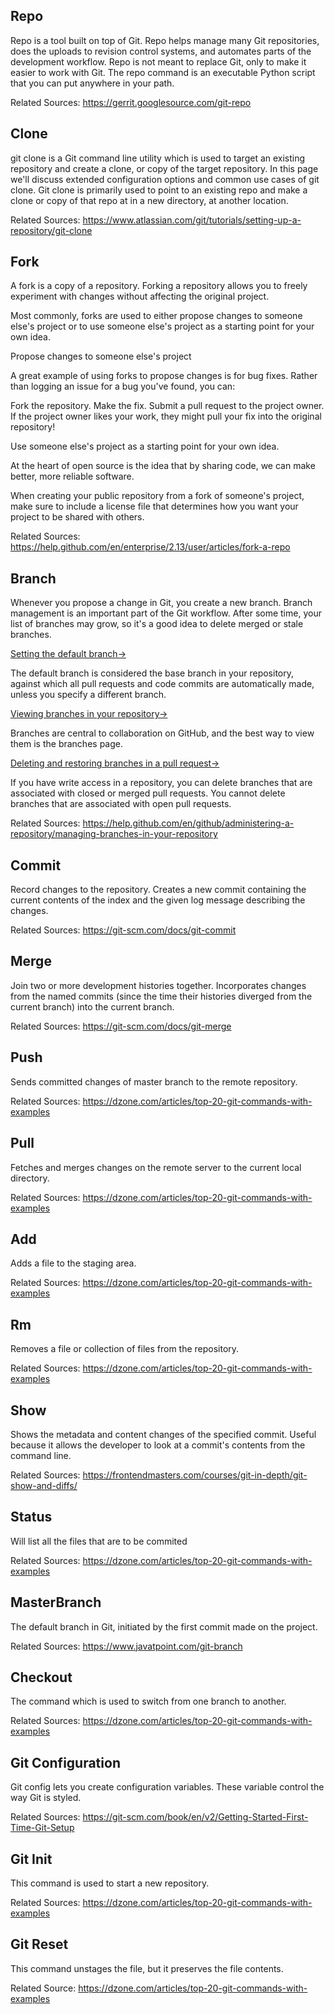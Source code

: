 
## Repo
Repo is a tool built on top of Git. Repo helps manage many Git repositories, does the uploads to revision control systems, and automates parts of the development workflow. Repo is not meant to replace Git, only to make it easier to work with Git. The repo command is an executable Python script that you can put anywhere in your path.

Related Sources:
https://gerrit.googlesource.com/git-repo

## Clone  
git clone is a Git command line utility which is used to target an existing repository and create a clone, or copy of the target repository. In this page we'll discuss extended configuration options and common use cases of git clone. Git clone is primarily used to point to an existing repo and make a clone or copy of that repo at in a new directory, at another location.

Related Sources:
https://www.atlassian.com/git/tutorials/setting-up-a-repository/git-clone

## Fork
A fork is a copy of a repository. Forking a repository allows you to freely experiment with changes without affecting the original project.

Most commonly, forks are used to either propose changes to someone else's project or to use someone else's project as a starting point for your own idea.

Propose changes to someone else's project

A great example of using forks to propose changes is for bug fixes. Rather than logging an issue for a bug you've found, you can:

Fork the repository.
Make the fix.
Submit a pull request to the project owner.
If the project owner likes your work, they might pull your fix into the original repository!

Use someone else's project as a starting point for your own idea.

At the heart of open source is the idea that by sharing code, we can make better, more reliable software.

When creating your public repository from a fork of someone's project, make sure to include a license file that determines how you want your project to be shared with others.

Related Sources:
https://help.github.com/en/enterprise/2.13/user/articles/fork-a-repo

## Branch
Whenever you propose a change in Git, you create a new branch. Branch management is an important part of the Git workflow. After some time, your list of branches may grow, so it's a good idea to delete merged or stale branches.

[Setting the default branch→](https://help.github.com/en/github/administering-a-repository/setting-the-default-branch)

The default branch is considered the base branch in your repository, against which all pull requests and code commits are automatically made, unless you specify a different branch.

[Viewing branches in your repository→](https://help.github.com/en/github/administering-a-repository/viewing-branches-in-your-repository)

Branches are central to collaboration on GitHub, and the best way to view them is the branches page.

[Deleting and restoring branches in a pull request→](https://help.github.com/en/github/administering-a-repository/deleting-and-restoring-branches-in-a-pull-request)

If you have write access in a repository, you can delete branches that are associated with closed or merged pull requests. You cannot delete branches that are associated with open pull requests.

Related Sources: 
https://help.github.com/en/github/administering-a-repository/managing-branches-in-your-repository

## Commit
Record changes to the repository. Creates a new commit containing the current contents of the index and the given log message describing the changes.

Related Sources: 
https://git-scm.com/docs/git-commit

## Merge
Join two or more development histories together. Incorporates changes from the named commits (since the time their histories diverged from the current branch) into the current branch. 

Related Sources:
https://git-scm.com/docs/git-merge


 ## Push	
 Sends committed changes of master branch to the remote repository.

 Related Sources:
 https://dzone.com/articles/top-20-git-commands-with-examples
 
 ## Pull	
 Fetches and merges changes on the remote server to the current local directory.

 Related Sources:
 https://dzone.com/articles/top-20-git-commands-with-examples
 
 ## Add	
 Adds a file to the staging area.

 Related Sources:
 https://dzone.com/articles/top-20-git-commands-with-examples
 
 ## Rm 	
 Removes a file or collection of files from the repository.  
 
 Related Sources:
 https://dzone.com/articles/top-20-git-commands-with-examples
 
 ## Show
 Shows the metadata and content changes of the specified commit. Useful because it allows the developer to look at a commit's contents from the command line.

 Related Sources:
 https://frontendmasters.com/courses/git-in-depth/git-show-and-diffs/
 
 ## Status	
 Will list all the files that are to be commited

 Related Sources:
 https://dzone.com/articles/top-20-git-commands-with-examples

 ## MasterBranch 	
 The default branch in Git, initiated by the first commit made on the project.
 
 Related Sources:
 https://www.javatpoint.com/git-branch

 ## Checkout
 The command which is used to switch from one branch to another.
 
 Related Sources:
 https://dzone.com/articles/top-20-git-commands-with-examples
 
 ## Git Configuration
 Git config lets you create configuration variables. These variable control the way Git is styled. 
 
 Related Sources:
 https://git-scm.com/book/en/v2/Getting-Started-First-Time-Git-Setup

 ## Git Init
 This command is used to start a new repository.
 
 Related Sources:
 https://dzone.com/articles/top-20-git-commands-with-examples
 
  ## Git Reset
 This command unstages the file, but it preserves the file contents.
 
 Related Source:
 https://dzone.com/articles/top-20-git-commands-with-examples
 
 
